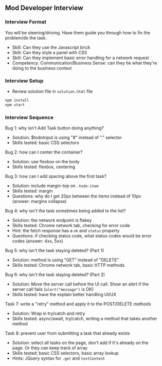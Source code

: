 ## Mod Developer Interview

### Interview Format

You will be steering/driving. Have them guide you through how to fix the problem/do the task.

- Skill: Can they use the Javascript brick
- Skill: Can they style a panel with CSS
- Skill: Can they implement basic error handling for a network request
- Competency: Communication/Business Sense: can they tie what they're doing to the business context

### Interview Setup

- Review solution file in `solution.html` file

```bash
npm install
npm start
```

### Interview Sequence

Bug 1: why isn't Add Task button doing anything?

- Solution: $todoInput is using "#" instead of "." selector
- Skills tested: basic CSS selectors

Bug 2: how can I center the container?

- Solution: use flexbox on the body
- Skills tested: flexbox, centering

Bug 3: how can I add spacing above the first task?

- Solution: include margin-top on `.todo-item`
- Skills tested: margin
- Questions: why do I get 20px between the items instead of 10px (answer: margins collapse)

Bug 4: why isn't the task sometimes being added to the list?

- Solution: the network endpoint is flakey
- Skills tested: Chrome network tab, checking for error code
- Hint: the fetch response has a `ok` and `status` property
- Questions: if checking status code, what status codes would be error codes (answer: 4xx, 5xx)

Bug 5: why isn't the task staying deleted? (Part 1)

- Solution: method is using "GET" instead of "DELETE" 
- Skills tested: Chrome network tab, basic HTTP methods

Bug 6: why isn't the task staying deleted? (Part 2)

- Solution: Move the server call before the UI call. Show an alert if the server call fails (`alert("message")` is OK)
- Skills tested: have the explain better handling UI/UX

Task 7: write a "retry" method and apply it to the POST/DELETE methods

- Solution: Wrap in try/catch and retry
- Skills tested: async/await, try/catch, writing a method that takes another method

Task 8: prevent user from submitting a task that already exists

- Solution: select all tasks on the page, don't add if it's already on the page. Or they can keep track of array
- Skills tested: basic CSS selectors, basic array lookup
- Hints: JQuery syntax for `.get` and `textContent`